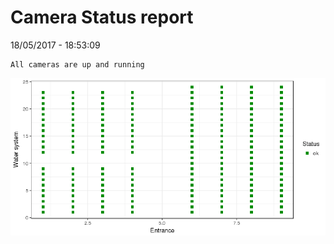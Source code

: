 Camera Status report
================
18/05/2017 - 18:53:09

    All cameras are up and running

![](camreport_files/figure-markdown_github/unnamed-chunk-2-1.png)
